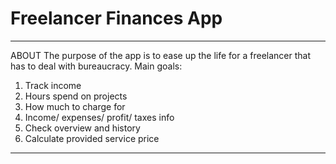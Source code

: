 # Freelancer Finances App

-------------------------
ABOUT
The purpose of the app is to ease up the life for a freelancer that has to deal with bureaucracy. 
Main goals:
1. Track income
2. Hours spend on projects
3. How much to charge for
4. Income/ expenses/ profit/ taxes info
5. Check overview and history
6. Calculate provided service price
-------------------------
